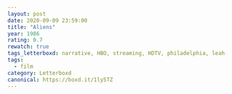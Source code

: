```yaml
---
layout: post 
date: 2020-09-09 23:59:00
title: "Aliens"
year: 1986
rating: 0.7
rewatch: true
tags_letterboxd: narrative, HBO, streaming, HDTV, philadelphia, leah
tags:
  - film
category: Letterboxd
canonical: https://boxd.it/1ly5TZ
---
```

